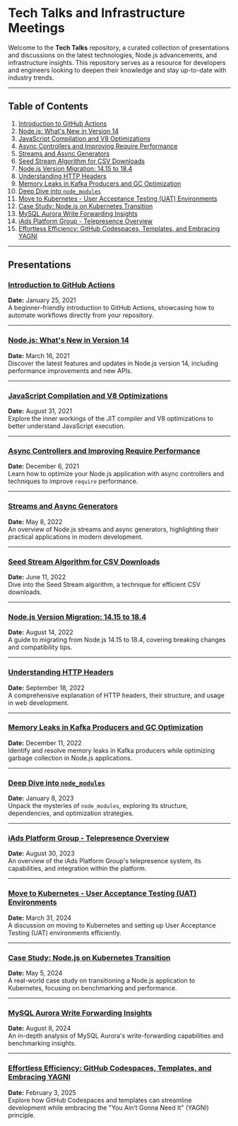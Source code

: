 # Tech Talks and Infrastructure Meetings

Welcome to the **Tech Talks** repository, a curated collection of presentations and discussions on the latest technologies, Node.js advancements, and infrastructure insights. This repository serves as a resource for developers and engineers looking to deepen their knowledge and stay up-to-date with industry trends.

---

## Table of Contents

1. [Introduction to GitHub Actions](#introduction-to-github-actions)
2. [Node.js: What's New in Version 14](#nodejs-whats-new-in-version-14)
3. [JavaScript Compilation and V8 Optimizations](#javascript-compilation-and-v8-optimizations)
4. [Async Controllers and Improving Require Performance](#async-controllers-and-improving-require-performance)
5. [Streams and Async Generators](#streams-and-async-generators)
6. [Seed Stream Algorithm for CSV Downloads](#seed-stream-algorithm-for-csv-downloads)
7. [Node.js Version Migration: 14.15 to 18.4](#nodejs-version-migration-1415-to-184)
8. [Understanding HTTP Headers](#understanding-http-headers)
9. [Memory Leaks in Kafka Producers and GC Optimization](#memory-leaks-in-kafka-producers-and-gc-optimization)
10. [Deep Dive into `node_modules`](#deep-dive-into-node_modules)
11. [Move to Kubernetes - User Acceptance Testing (UAT) Environments](#move-to-kubernetes-user-acceptance-testing-(uat)-environments)
12. [Case Study: Node.js on Kubernetes Transition](#case-study-nodejs-on-kubernetes-transition)
13. [MySQL Aurora Write Forwarding Insights](#mysql-aurora-write-forwarding-insights)
14. [iAds Platform Group - Telepresence Overview](#iads-platform-group-telepresence-overview)
15. [Effortless Efficiency: GitHub Codespaces, Templates, and Embracing YAGNI](#effortless-efficiency-github-codespaces-templates-and-embracing-yagni)

---

## Presentations

### [Introduction to GitHub Actions](https://github.com/ntedgi/Demand-TechTalks/tree/main/Github%20Actions)
**Date:** January 25, 2021  
A beginner-friendly introduction to GitHub Actions, showcasing how to automate workflows directly from your repository.

---

### [Node.js: What's New in Version 14](https://github.com/ntedgi/Demand-TechTalks/tree/main/Node%2014%20new%20features)
**Date:** March 16, 2021  
Discover the latest features and updates in Node.js version 14, including performance improvements and new APIs.

---

### [JavaScript Compilation and V8 Optimizations](https://github.com/ntedgi/node-v8-optimization)
**Date:** August 31, 2021  
Explore the inner workings of the JIT compiler and V8 optimizations to better understand JavaScript execution.

---

### [Async Controllers and Improving Require Performance](https://github.com/ntedgi/Demand-TechTalks/tree/main/Async%20Controller%20and%20Slow%20Require)
**Date:** December 6, 2021  
Learn how to optimize your Node.js application with async controllers and techniques to improve `require` performance.

---

### [Streams and Async Generators](https://github.com/ntedgi/Demand-TechTalks/tree/main/Streams%20%26%20Async%20Genrators)
**Date:** May 8, 2022  
An overview of Node.js streams and async generators, highlighting their practical applications in modern development.

---

### [Seed Stream Algorithm for CSV Downloads](https://github.com/ntedgi/Demand-TechTalks/blob/main/Seed%20Stream.pptx)
**Date:** June 11, 2022  
Dive into the Seed Stream algorithm, a technique for efficient CSV downloads.

---

### [Node.js Version Migration: 14.15 to 18.4](https://github.com/ntedgi/Demand-TechTalks/tree/main/from%20Node14%20to%2018_4)
**Date:** August 14, 2022  
A guide to migrating from Node.js 14.15 to 18.4, covering breaking changes and compatibility tips.

---

### [Understanding HTTP Headers](https://github.com/ntedgi/Demand-TechTalks/tree/main/from%20Node14%20to%2018_4)
**Date:** September 18, 2022  
A comprehensive explanation of HTTP headers, their structure, and usage in web development.

---

### [Memory Leaks in Kafka Producers and GC Optimization](https://github.com/ntedgi/Demand-TechTalks/tree/main/GC%26memLeaks)
**Date:** December 11, 2022  
Identify and resolve memory leaks in Kafka producers while optimizing garbage collection in Node.js applications.

---

### [Deep Dive into `node_modules`](https://github.com/ntedgi/Demand-TechTalks/tree/main/node-modules)
**Date:** January 8, 2023  
Unpack the mysteries of `node_modules`, exploring its structure, dependencies, and optimization strategies.

---

### [iAds Platform Group - Telepresence Overview](https://github.com/ntedgi/Demand-TechTalks/tree/main/iAds%20Platform%20Telepresence)
**Date:** August 30, 2023  
An overview of the iAds Platform Group's telepresence system, its capabilities, and integration within the platform.

---

### [Move to Kubernetes - User Acceptance Testing (UAT) Environments](https://github.com/ntedgi/Demand-TechTalks/tree/main/Move%20to%20Kubernetes%20UAT)
**Date:** March 31, 2024  
A discussion on moving to Kubernetes and setting up User Acceptance Testing (UAT) environments efficiently.

---

### [Case Study: Node.js on Kubernetes Transition](https://github.com/ntedgi/Demand-TechTalks/tree/main/Node%20on%20Kubernetes)
**Date:** May 5, 2024  
A real-world case study on transitioning a Node.js application to Kubernetes, focusing on benchmarking and performance.

---

### [MySQL Aurora Write Forwarding Insights](https://github.com/ntedgi/Demand-TechTalks/tree/main//Write%20Forwarding%20Benchmarking%20Insights)
**Date:** August 8, 2024  
An in-depth analysis of MySQL Aurora's write-forwarding capabilities and benchmarking insights.

---

### [Effortless Efficiency: GitHub Codespaces, Templates, and Embracing YAGNI](https://github.com/ntedgi/Demand-TechTalks/tree/main/Effortless%20Efficiency)
**Date:** February 3, 2025  
Explore how GitHub Codespaces and templates can streamline development while embracing the "You Ain’t Gonna Need It" (YAGNI) principle.

